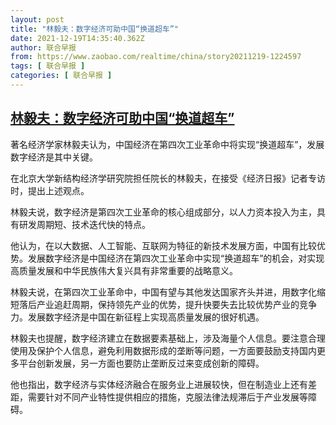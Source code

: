 ```yaml
---
layout: post
title: "林毅夫：数字经济可助中国“换道超车”"
date: 2021-12-19T14:35:40.362Z
author: 联合早报
from: https://www.zaobao.com/realtime/china/story20211219-1224597
tags: [ 联合早报 ]
categories: [ 联合早报 ]
---
```

<!--1639945500000-->
[林毅夫：数字经济可助中国“换道超车”](https://www.zaobao.com/realtime/china/story20211219-1224597)
------

<div>
<p>著名经济学家林毅夫认为，中国经济在第四次工业革命中将实现“换道超车”，发展数字经济是其中关键。</p><p>在北京大学新结构经济学研究院担任院长的林毅夫，在接受《经济日报》记者专访时，提出上述观点。</p><p>林毅夫说，数字经济是第四次工业革命的核心组成部分，以人力资本投入为主，具有研发周期短、技术迭代快的特点。</p><section id="imu"><div id="dfp-ad-imu1">        </div></section><p>他认为，在以大数据、人工智能、互联网为特征的新技术发展方面，中国有比较优势。发展数字经济是中国经济在第四次工业革命中实现“换道超车”的机会，对实现高质量发展和中华民族伟大复兴具有非常重要的战略意义。</p><p>林毅夫说，在第四次工业革命中，中国有望与其他发达国家齐头并进，用数字化缩短落后产业追赶周期，保持领先产业的优势，提升快要失去比较优势产业的竞争力。发展数字经济是中国在新征程上实现高质量发展的很好机遇。</p><p>林毅夫也提醒，数字经济建立在数据要素基础上，涉及海量个人信息。要注意合理使用及保护个人信息，避免利用数据形成的垄断等问题，一方面要鼓励支持国内更多平台创新发展，另一方面也要防止垄断反过来变成创新的障碍。</p><div id="innity-in-post"></div><div id="dfp-ad-midarticlespecial">        </div><p>他也指出，数字经济与实体经济融合在服务业上进展较快，但在制造业上还有差距，需要针对不同产业特性提供相应的措施，克服法律法规滞后于产业发展等障碍。</p>      <div class="cx_paywall_placeholder" id="sph_cdp_40"></div>
</div>
